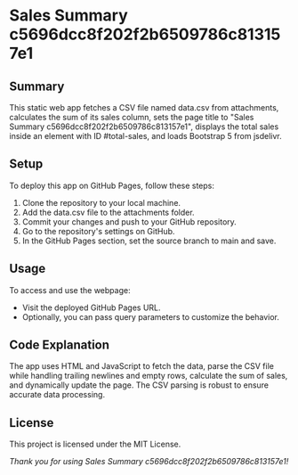 # Sales Summary c5696dcc8f202f2b6509786c813157e1

## Summary
This static web app fetches a CSV file named data.csv from attachments, calculates the sum of its sales column, sets the page title to "Sales Summary c5696dcc8f202f2b6509786c813157e1", displays the total sales inside an element with ID #total-sales, and loads Bootstrap 5 from jsdelivr.

## Setup
To deploy this app on GitHub Pages, follow these steps:
1. Clone the repository to your local machine.
2. Add the data.csv file to the attachments folder.
3. Commit your changes and push to your GitHub repository.
4. Go to the repository's settings on GitHub.
5. In the GitHub Pages section, set the source branch to main and save.

## Usage
To access and use the webpage:
- Visit the deployed GitHub Pages URL.
- Optionally, you can pass query parameters to customize the behavior.

## Code Explanation
The app uses HTML and JavaScript to fetch the data, parse the CSV file while handling trailing newlines and empty rows, calculate the sum of sales, and dynamically update the page. The CSV parsing is robust to ensure accurate data processing.

## License
This project is licensed under the MIT License.

*Thank you for using Sales Summary c5696dcc8f202f2b6509786c813157e1!*
